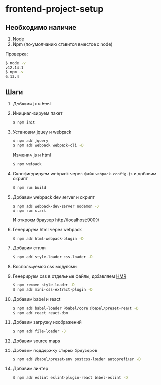 # frontend-project-setup

## Необходимо наличие

1. [Node](https://nodejs.org/en/)
2. Npm (по-умолчанию ставится вместое с node)

Проверка:

```bash
$ node -v
v12.14.1
$ npm -v
6.13.4
```

## Шаги

1. Добавим js и html

2. Инициализируем пакет
   ```bash
   $ npm init
   ```

3. Установим jquey и webpack
   ```bash
   $ npm add jquery
   $ npm add webpack webpack-cli -D
   ```

   Изменим js и html

   ```bash
   $ npx webpack
   ```

4. Сконфигурируем webpack через файл `webpack.config.js` и добавим скрипт
   ```bash
   $ npm run build
   ```

5. Добавим webpack dev server и скрипт
   ```bash
   $ npm add webpack-dev-server nodemon -D
   $ npm run start
   ```

   И откроем браузер http://localhost:9000/

6. Генерируем html через webpack
   ```bash
   $ npm add html-webpack-plugin -D
   ```

7. Добавим стили
   ```bash
   $ npm add style-loader css-loader -D
   ```

8. Воспользуемся css модулями

9. Генерируем css в отдельные файлы, добавляем [HMR](https://webpack.js.org/concepts/hot-module-replacement/)
   ```bash
   $ npm remove style-loader -D
   $ npm add mini-css-extract-plugin -D
   ```

10. Добавим babel и react
    ```bash
    $ npm add babel-loader @babel/core @babel/preset-react -D
    $ npm add react react-dom
    ```

11. Добавим загрузку изображений
    ```bash
    $ npm add file-loader -D
    ```

12. Добавим source maps

13. Добавим поддержку старых браузеров
    ```bash
    $ npm add @babel/preset-env postcss-loader autoprefixer -D
    ```

14. Добавим линтер
    ```bash
    $ npm add eslint eslint-plugin-react babel-eslint -D
    ```